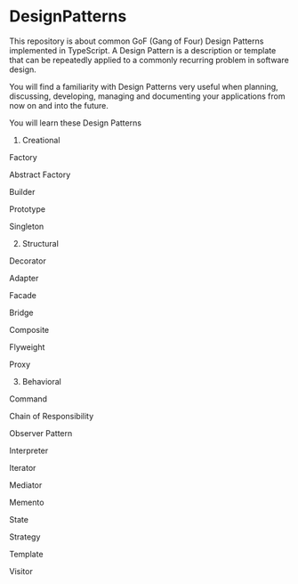 # DesignPatterns
This repository is about common GoF (Gang of Four) Design Patterns implemented in TypeScript.
A Design Pattern is a description or template that can be repeatedly applied to a commonly recurring problem in software design.

You will find a familiarity with Design Patterns very useful when planning, discussing, developing, managing and documenting your applications from now on and into the future.

You will learn these Design Patterns

1. Creational

Factory

Abstract Factory

Builder

Prototype

Singleton

2. Structural

Decorator

Adapter

Facade

Bridge


Composite

Flyweight

Proxy

3. Behavioral

Command

Chain of Responsibility

Observer Pattern

Interpreter

Iterator

Mediator

Memento

State

Strategy

Template

Visitor
